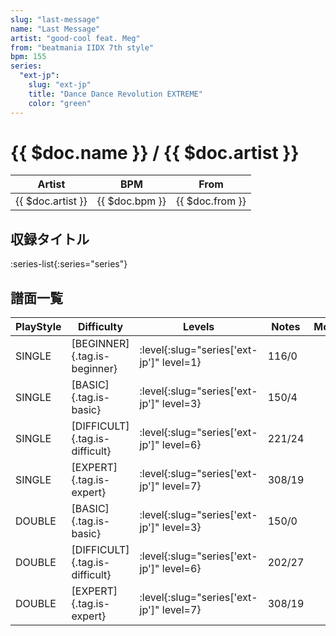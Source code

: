 ```yaml
---
slug: "last-message"
name: "Last Message"
artist: "good-cool feat. Meg"
from: "beatmania IIDX 7th style"
bpm: 155
series:
  "ext-jp":
    slug: "ext-jp"
    title: "Dance Dance Revolution EXTREME"
    color: "green"
---
```


# {{ $doc.name }} / {{ $doc.artist }}

|Artist|BPM|From|
|------|---|----|
|{{ $doc.artist }}|{{ $doc.bpm }}|{{ $doc.from }}|

## 収録タイトル

:series-list{:series="series"}

## 譜面一覧

|PlayStyle|Difficulty|Levels|Notes|Movie|
|---------|----------|------|-----|-----|
|SINGLE|[BEGINNER]{.tag.is-beginner}|:level{:slug="series['ext-jp']" level=1}|116/0||
|SINGLE|[BASIC]{.tag.is-basic}|:level{:slug="series['ext-jp']" level=3}|150/4||
|SINGLE|[DIFFICULT]{.tag.is-difficult}|:level{:slug="series['ext-jp']" level=6}|221/24||
|SINGLE|[EXPERT]{.tag.is-expert}|:level{:slug="series['ext-jp']" level=7}|308/19||
|DOUBLE|[BASIC]{.tag.is-basic}|:level{:slug="series['ext-jp']" level=3}|150/0||
|DOUBLE|[DIFFICULT]{.tag.is-difficult}|:level{:slug="series['ext-jp']" level=6}|202/27||
|DOUBLE|[EXPERT]{.tag.is-expert}|:level{:slug="series['ext-jp']" level=7}|308/19||
